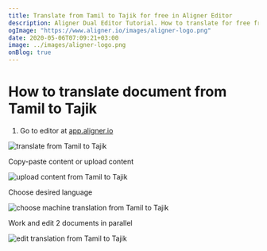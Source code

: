 ```yaml
---
title: Translate from Tamil to Tajik for free in Aligner Editor
description: Aligner Dual Editor Tutorial. How to translate for free from Tamil to Tajik. Aligner is multilingual document management platform. 
ogImage: "https://www.aligner.io/images/aligner-logo.png"
date: 2020-05-06T07:09:21+03:00
image: ../images/aligner-logo.png
onBlog: true
---
```


# How to translate document from Tamil to Tajik

1. Go to editor at [app.aligner.io](https://app.aligner.io "Aligner App web page")

![translate from Tamil to Tajik](../aligner-blank-editor.png "translate from Tamil to Tajik")

Copy-paste content or upload content

![upload content from Tamil to Tajik](../aligner-uploaded-document.png "upload content from Tamil to Tajik")

Choose desired language

![choose machine translation from Tamil to Tajik](../aligner-language-dropdown.png "choose machine translation from Tamil to Tajik")

Work and edit 2 documents in parallel

![edit translation from Tamil to Tajik](../aligner-double-sitded-editor.png "edit translation from Tamil to Tajik")

